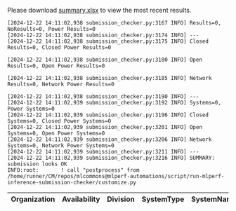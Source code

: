 Please download [summary.xlsx](summary.xlsx) to view the most recent results. 
 ```
[2024-12-22 14:11:02,938 submission_checker.py:3167 INFO] Results=0, NoResults=0, Power Results=0
[2024-12-22 14:11:02,938 submission_checker.py:3174 INFO] ---
[2024-12-22 14:11:02,938 submission_checker.py:3175 INFO] Closed Results=0, Closed Power Results=0

[2024-12-22 14:11:02,938 submission_checker.py:3180 INFO] Open Results=0, Open Power Results=0

[2024-12-22 14:11:02,938 submission_checker.py:3185 INFO] Network Results=0, Network Power Results=0

[2024-12-22 14:11:02,938 submission_checker.py:3190 INFO] ---
[2024-12-22 14:11:02,939 submission_checker.py:3192 INFO] Systems=0, Power Systems=0
[2024-12-22 14:11:02,939 submission_checker.py:3196 INFO] Closed Systems=0, Closed Power Systems=0
[2024-12-22 14:11:02,939 submission_checker.py:3201 INFO] Open Systems=0, Open Power Systems=0
[2024-12-22 14:11:02,939 submission_checker.py:3206 INFO] Network Systems=0, Network Power Systems=0
[2024-12-22 14:11:02,939 submission_checker.py:3211 INFO] ---
[2024-12-22 14:11:02,939 submission_checker.py:3216 INFO] SUMMARY: submission looks OK
INFO:root:       ! call "postprocess" from /home/runner/CM/repos/mlcommons@mlperf-automations/script/run-mlperf-inference-submission-checker/customize.py

```

| Organization   | Availability   | Division   | SystemType   | SystemName   | Platform   | Model   | MlperfModel   | Scenario   | Result   | Accuracy   | number_of_nodes   | host_processor_model_name   | host_processors_per_node   | host_processor_core_count   | accelerator_model_name   | accelerators_per_node   | Location   | framework   | operating_system   | notes   | compliance   | errors   | version   | inferred   | has_power   | Units   | weight_data_types   |
|----------------|----------------|------------|--------------|--------------|------------|---------|---------------|------------|----------|------------|-------------------|-----------------------------|----------------------------|-----------------------------|--------------------------|-------------------------|------------|-------------|--------------------|---------|--------------|----------|-----------|------------|-------------|---------|---------------------|